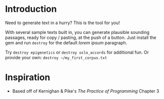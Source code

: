 Introduction
===

Need to generate text in a hurry?  This is the tool for you!

With several sample texts built in, you can generate plausible sounding
passages, ready for copy / pasting, at the push of a button.  Just install the
gem and run `destroy` for the default *lorem ipsum* paragraph.

Try `destroy epigenetics` or `destroy oslo_accords` for additional fun.  Or
 provide your own: `destroy ~/my_first_corpus.txt`

Inspiration
===
* Based off of Kernighan & Pike's *The Practice of Programming* Chapter 3
